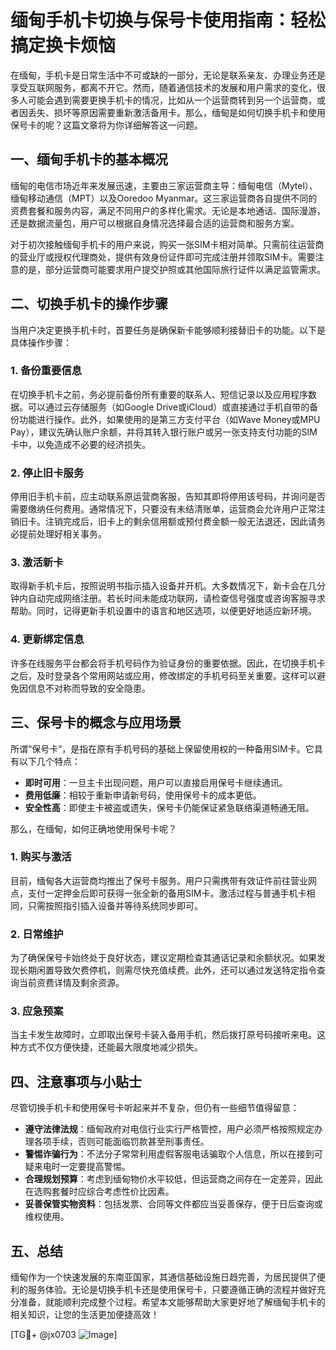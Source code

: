 # 缅甸手机卡切换与保号卡使用指南：轻松搞定换卡烦恼

在缅甸，手机卡是日常生活中不可或缺的一部分，无论是联系亲友、办理业务还是享受互联网服务，都离不开它。然而，随着通信技术的发展和用户需求的变化，很多人可能会遇到需要更换手机卡的情况，比如从一个运营商转到另一个运营商，或者因丢失、损坏等原因需要重新激活备用卡。那么，缅甸是如何切换手机卡和使用保号卡的呢？这篇文章将为你详细解答这一问题。

## 一、缅甸手机卡的基本概况

缅甸的电信市场近年来发展迅速，主要由三家运营商主导：缅甸电信（Mytel）、缅甸移动通信（MPT）以及Ooredoo Myanmar。这三家运营商各自提供不同的资费套餐和服务内容，满足不同用户的多样化需求。无论是本地通话、国际漫游，还是数据流量包，用户可以根据自身情况选择最合适的运营商和服务方案。

对于初次接触缅甸手机卡的用户来说，购买一张SIM卡相对简单。只需前往运营商的营业厅或授权代理商处，提供有效身份证件即可完成注册并领取SIM卡。需要注意的是，部分运营商可能要求用户提交护照或其他国际旅行证件以满足监管需求。

## 二、切换手机卡的操作步骤

当用户决定更换手机卡时，首要任务是确保新卡能够顺利接替旧卡的功能。以下是具体操作步骤：

### 1. 备份重要信息

在切换手机卡之前，务必提前备份所有重要的联系人、短信记录以及应用程序数据。可以通过云存储服务（如Google Drive或iCloud）或直接通过手机自带的备份功能进行操作。此外，如果使用的是第三方支付平台（如Wave Money或MPU Pay），建议先确认账户余额，并将其转入银行账户或另一张支持支付功能的SIM卡中，以免造成不必要的经济损失。

### 2. 停止旧卡服务

停用旧手机卡前，应主动联系原运营商客服，告知其即将停用该号码，并询问是否需要缴纳任何费用。通常情况下，只要没有未结清账单，运营商会允许用户正常注销旧卡。注销完成后，旧卡上的剩余信用额或预付费金额一般无法退还，因此请务必提前处理好相关事务。

### 3. 激活新卡

取得新手机卡后，按照说明书指示插入设备并开机。大多数情况下，新卡会在几分钟内自动完成网络注册。若长时间未能成功联网，请检查信号强度或咨询客服寻求帮助。同时，记得更新手机设置中的语言和地区选项，以便更好地适应新环境。

### 4. 更新绑定信息

许多在线服务平台都会将手机号码作为验证身份的重要依据。因此，在切换手机卡之后，及时登录各个常用网站或应用，修改绑定的手机号码至关重要。这样可以避免因信息不对称而导致的安全隐患。

## 三、保号卡的概念与应用场景

所谓“保号卡”，是指在原有手机号码的基础上保留使用权的一种备用SIM卡。它具有以下几个特点：

- **即时可用**：一旦主卡出现问题，用户可以直接启用保号卡继续通讯。
- **费用低廉**：相较于重新申请新号码，使用保号卡的成本更低。
- **安全性高**：即使主卡被盗或遗失，保号卡仍能保证紧急联络渠道畅通无阻。

那么，在缅甸，如何正确地使用保号卡呢？

### 1. 购买与激活

目前，缅甸各大运营商均推出了保号卡服务。用户只需携带有效证件前往营业网点，支付一定押金后即可获得一张全新的备用SIM卡。激活过程与普通手机卡相同，只需按照指引插入设备并等待系统同步即可。

### 2. 日常维护

为了确保保号卡始终处于良好状态，建议定期检查其通话记录和余额状况。如果发现长期闲置导致欠费停机，则需尽快充值续费。此外，还可以通过发送特定指令查询当前资费详情及剩余资源。

### 3. 应急预案

当主卡发生故障时，立即取出保号卡装入备用手机，然后拨打原号码接听来电。这种方式不仅方便快捷，还能最大限度地减少损失。

## 四、注意事项与小贴士

尽管切换手机卡和使用保号卡听起来并不复杂，但仍有一些细节值得留意：

- **遵守法律法规**：缅甸政府对电信行业实行严格管控，用户必须严格按照规定办理各项手续，否则可能面临罚款甚至刑事责任。
- **警惕诈骗行为**：不法分子常常利用虚假客服电话骗取个人信息，所以在接到可疑来电时一定要提高警惕。
- **合理规划预算**：考虑到缅甸物价水平较低，但运营商之间存在一定差异，因此在选购套餐时应综合考虑性价比因素。
- **妥善保管实物资料**：包括发票、合同等文件都应当妥善保存，便于日后查询或维权使用。

## 五、总结

缅甸作为一个快速发展的东南亚国家，其通信基础设施日趋完善，为居民提供了便利的服务体验。无论是切换手机卡还是使用保号卡，只要遵循正确的流程并做好充分准备，就能顺利完成整个过程。希望本文能够帮助大家更好地了解缅甸手机卡的相关知识，让您的生活更加便捷高效！

[TG💪+ @jx0703 ![Image](https://github.com/user-attachments/assets/dbca1d08-cadb-493c-b0ec-ad6f7a83f270)]